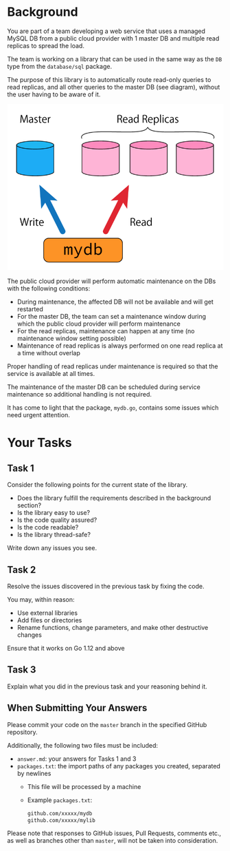 # Background

You are part of a team developing a web service that uses a managed MySQL DB from a public cloud provider with 1 master DB and multiple read replicas to spread the load.

The team is working on a library that can be used in the same way as the `DB` type from the `database/sql` package.

The purpose of this library is to automatically route read-only queries to read replicas, and all other queries to the master DB (see diagram), without the user having to be aware of it.

![image.png](./image.png)

The public cloud provider will perform automatic maintenance on the DBs with the following conditions: 

* During maintenance, the affected DB will not be available and will get restarted
* For the master DB, the team can set a maintenance window during which the public cloud provider will perform maintenance
* For the read replicas, maintenance can happen at any time (no maintenance window setting possible) 
* Maintenance of read replicas is always performed on one read replica at a time without overlap

Proper handling of read replicas under maintenance is required so that the service is available at all times. 

The maintenance of the master DB can be scheduled during service maintenance so additional handling is not required.

It has come to light that the package, `mydb.go`, contains some issues which need urgent attention.

# Your Tasks

## Task 1

Consider the following points for the current state of the library.

* Does the library fulfill the requirements described in the background section?
* Is the library easy to use?
* Is the code quality assured?
* Is the code readable?
* Is the library thread-safe?

Write down any issues you see.

## Task 2

Resolve the issues discovered in the previous task by fixing the code.

You may, within reason:

* Use external libraries
* Add files or directories
* Rename functions, change parameters, and make other destructive changes

Ensure that it works on Go 1.12 and above

## Task 3

Explain what you did in the previous task and your reasoning behind it.

## When Submitting Your Answers

Please commit your code on the `master` branch in the specified GitHub repository.

Additionally, the following two files must be included:

* `answer.md`: your answers for Tasks 1 and 3
* `packages.txt`: the import paths of any packages you created, separated by newlines
  * This file will be processed by a machine
  * Example `packages.txt`:

    ```
    github.com/xxxxx/mydb
    github.com/xxxxx/mylib
    ```

Please note that responses to GitHub issues, Pull Requests, comments etc., as well as branches other than `master`, will not be taken into consideration.
